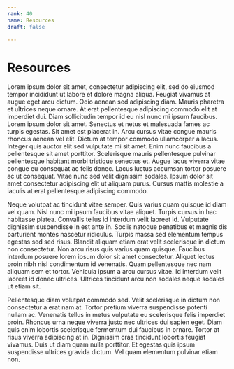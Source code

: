 ```yaml
---
rank: 40
name: Resources
draft: false

---
```

# Resources

Lorem ipsum dolor sit amet, consectetur adipiscing elit, sed do eiusmod tempor incididunt ut labore et dolore magna aliqua. Feugiat vivamus at augue eget arcu dictum. Odio aenean sed adipiscing diam. Mauris pharetra et ultrices neque ornare. At erat pellentesque adipiscing commodo elit at imperdiet dui. Diam sollicitudin tempor id eu nisl nunc mi ipsum faucibus. Lorem ipsum dolor sit amet. Senectus et netus et malesuada fames ac turpis egestas. Sit amet est placerat in. Arcu cursus vitae congue mauris rhoncus aenean vel elit. Dictum at tempor commodo ullamcorper a lacus. Integer quis auctor elit sed vulputate mi sit amet. Enim nunc faucibus a pellentesque sit amet porttitor. Scelerisque mauris pellentesque pulvinar pellentesque habitant morbi tristique senectus et. Augue lacus viverra vitae congue eu consequat ac felis donec. Lacus luctus accumsan tortor posuere ac ut consequat. Vitae nunc sed velit dignissim sodales. Ipsum dolor sit amet consectetur adipiscing elit ut aliquam purus. Cursus mattis molestie a iaculis at erat pellentesque adipiscing commodo.

Neque volutpat ac tincidunt vitae semper. Quis varius quam quisque id diam vel quam. Nisl nunc mi ipsum faucibus vitae aliquet. Turpis cursus in hac habitasse platea. Convallis tellus id interdum velit laoreet id. Vulputate dignissim suspendisse in est ante in. Sociis natoque penatibus et magnis dis parturient montes nascetur ridiculus. Turpis massa sed elementum tempus egestas sed sed risus. Blandit aliquam etiam erat velit scelerisque in dictum non consectetur. Non arcu risus quis varius quam quisque. Faucibus interdum posuere lorem ipsum dolor sit amet consectetur. Aliquet lectus proin nibh nisl condimentum id venenatis. Quam pellentesque nec nam aliquam sem et tortor. Vehicula ipsum a arcu cursus vitae. Id interdum velit laoreet id donec ultrices. Ultrices tincidunt arcu non sodales neque sodales ut etiam sit.

Pellentesque diam volutpat commodo sed. Velit scelerisque in dictum non consectetur a erat nam at. Tortor pretium viverra suspendisse potenti nullam ac. Venenatis tellus in metus vulputate eu scelerisque felis imperdiet proin. Rhoncus urna neque viverra justo nec ultrices dui sapien eget. Diam quis enim lobortis scelerisque fermentum dui faucibus in ornare. Tortor at risus viverra adipiscing at in. Dignissim cras tincidunt lobortis feugiat vivamus. Duis ut diam quam nulla porttitor. Et egestas quis ipsum suspendisse ultrices gravida dictum. Vel quam elementum pulvinar etiam non.